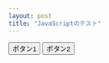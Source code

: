 ```yaml
---
layout: post
title: "JavaScriptのテスト"
---
```


<canvas id="main_canvas" width="500" height="500"></canvas>

<button type="button" id="button1">ボタン1</button>
<button type="button" onclick="alert('Hello');">ボタン2</button>
